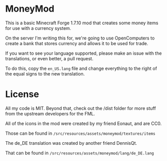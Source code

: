 # MoneyMod

This is a basic Minecraft Forge 1.7.10 mod that creates some money items for use with a currency system.

On the server I'm writing this for, we're going to use OpenComputers to create a bank that stores currency and allows it to be used for trade.

If you want to see your language supported, please make an issue with the translations, or even better, a pull request.

To do this, copy the `en_US.lang` file and change everything to the right of the equal signs to the new translation.

# License

All my code is MIT. Beyond that, check out the /dist folder for more stuff from the upstream developers for the FML.

All of the icons in the mod were created by my friend Eonaut, and are CC0.

Those can be found in `/src/resources/assets/moneymod/textures/items`

The de_DE translation was created by another friend DennisQt.

That can be found in `/src/resources/assets/moneymod/lang/de_DE.lang`